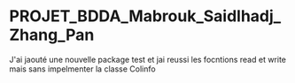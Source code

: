 # PROJET_BDDA_Mabrouk_Saidlhadj_Zhang_Pan
J'ai jaouté une nouvelle package test et jai reussi les focntions read et write mais sans impelmenter la classe Colinfo

